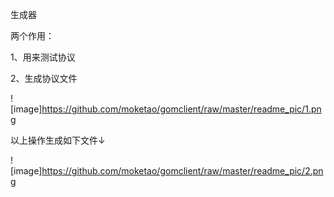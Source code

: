 生成器


两个作用：


1、用来测试协议


2、生成协议文件


![image]https://github.com/moketao/gomclient/raw/master/readme_pic/1.png


以上操作生成如下文件↓


![image]https://github.com/moketao/gomclient/raw/master/readme_pic/2.png